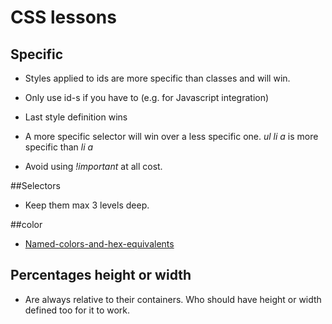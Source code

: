 # CSS lessons

## Specific

* Styles applied to ids are more specific than classes and will win.

* Only use id-s if you have to (e.g. for Javascript integration)

* Last style definition wins

* A more specific selector will win over a less specific one. *ul li a* is more
specific than *li a*

* Avoid using *!important*  at all cost.

##Selectors

* Keep them max 3 levels deep.


##color

* [Named-colors-and-hex-equivalents](https://css-tricks.com/snippets/css/named-colors-and-hex-equivalents/)

## Percentages height or width

* Are always relative to their containers. Who should have height or width defined too for it to work.
